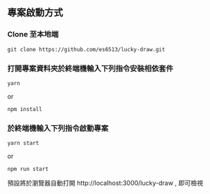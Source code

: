 ## 專案啟動方式

### Clone 至本地端

    git clone https://github.com/es6513/lucky-draw.git

### 打開專案資料夾於終端機輸入下列指令安裝相依套件

    yarn

or

    npm install


### 於終端機輸入下列指令啟動專案

    yarn start

or

    npm run start

預設將於瀏覽器自動打開  http://localhost:3000/lucky-draw , 即可檢視 
